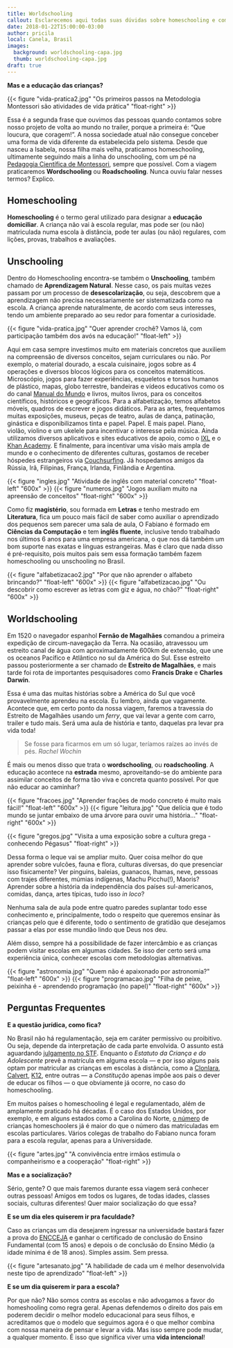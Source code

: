 ```yaml
---
title: Worldschooling
callout: Esclarecemos aqui todas suas dúvidas sobre homeschooling e como vamos tratar a educação das crianças na estrada.
date: 2018-01-22T15:00:00-03:00
author: pricila
local: Canela, Brasil
images:
  background: worldschooling-capa.jpg
  thumb: worldschooling-capa.jpg
draft: true
---
```


**Mas e a educação das crianças?**

{{< figure "vida-pratica2.jpg" "Os primeiros passos na Metodologia Montessori são atividades de vida prática" "float-right" >}}

Essa é a segunda frase que ouvimos das pessoas quando contamos sobre nosso projeto de volta ao mundo no trailer, porque a primeira é: “Que loucura, que coragem!”. A nossa sociedade atual não consegue conceber uma forma de vida diferente da estabelecida pelo sistema. Desde que nasceu a Isabela, nossa filha mais velha, praticamos homeschooling, ultimamente seguindo mais a linha do unschooling, com um pé na [Pedagogia Científica de Montessori](https://larmontessori.com/maria-montessori/), sempre que possível. Com a viagem praticaremos **Wordschooling** ou **Roadschooling**. Nunca ouviu falar nesses termos? Explico.

## Homeschooling 

**Homeschooling** é o termo geral utilizado para designar a **educação domiciliar**. A criança não vai à escola regular, mas pode ser (ou não) matriculada numa escola à distância, pode ter aulas (ou não) regulares, com lições, provas, trabalhos e avaliações. 

## Unschooling

Dentro do Homeschooling encontra-se também o **Unschooling**, também chamado de **Aprendizagem Natural**. Nesse caso, os pais muitas vezes passam por um processo de **desescolarização**, ou seja, descobrem que a aprendizagem não precisa necessariamente ser sistematizada como na escola. A criança aprende naturalmente, de acordo com seus interesses, tendo um ambiente preparado ao seu redor para fomentar a curiosidade.

{{< figure "vida-pratica.jpg" "Quer aprender crochê? Vamos lá, com participação também dos avós na educação!" "float-left" >}}

Aqui em casa sempre investimos muito em materiais concretos que auxiliem na compreensão de diversos conceitos, sejam curriculares ou não. Por exemplo, o material dourado, a escala cuisinaire, jogos sobre as 4 operações e diversos blocos lógicos para os conceitos matemáticos. Microscópio, jogos para fazer experiências, esqueletos e torsos humanos de plástico, mapas, globo terrestre, bandeiras e vídeos educativos como os do canal [Manual do Mundo](https://www.youtube.com/user/iberethenorio) e livros, muitos livros, para os conceitos científicos, históricos e geográficos. Para a alfabetização, temos alfabetos móveis, quadros de escrever e jogos didáticos. Para as artes, frequentamos muitas exposições, museus, peças de teatro, aulas de dança, patinação, ginástica e disponibilizamos tinta e papel. Papel. E mais papel. Piano, violão, violino e um ukelele para incentivar o interesse pela música. Ainda utilizamos diversos aplicativos e sites educativos de apoio, como o [IXL](http://ixl.com) e o [Khan Academy](http://khanacademy.org). E finalmente, para incentivar uma visão mais ampla de mundo e o conhecimento de diferentes culturas, gostamos de receber hóspedes estrangeiros via [Couchsurfing](http://www.couchsurfing.com). Já hospedamos amigos da Rússia, Irã, Filipinas, França, Irlanda, Finlândia e Argentina.

<div class="clearfix">
{{< figure "ingles.jpg" "Atividade de inglês com material concreto" "float-left" "600x" >}}
{{< figure "numeros.jpg" "Jogos auxiliam muito na apreensão de conceitos" "float-right" "600x" >}}
</div>

Como fiz **magistério**, sou formada em **Letras** e tenho mestrado em **Literatura**, fica um pouco mais fácil de saber como auxiliar o aprendizado dos pequenos sem parecer uma sala de aula, O Fabiano é formado em **Ciências da Computação** e tem **inglês fluente**, inclusive tendo trabalhado nos últimos 6 anos para uma empresa americana, o que nos dá também um bom suporte nas exatas e línguas estrangeiras. Mas é claro que nada disso é pré-requisito, pois muitos pais sem essa formação também fazem homeschooling ou unschooling no Brasil. 

<div class="clearfix">
{{< figure "alfabetizacao2.jpg" "Por que não aprender o alfabeto brincando?" "float-left" "600x" >}}
{{< figure "alfabetizacao.jpg" "Ou descobrir como escrever as letras com giz e água, no chão?" "float-right" "600x" >}}
</div>

## Worldschooling

Em 1520 o navegador espanhol **Fernão de Magalhães** comandou a primeira expedição de circum-navegação da Terra. Na ocasião, atravessou um estreito canal de água com aproximadamente 600km de extensão, que une os oceanos Pacífico e Atlântico no sul da América do Sul. Esse  estreito passou posteriormente a ser chamado de **Estreito de Magalhães**, e mais tarde foi rota de importantes pesquisadores como **Francis Drake** e **Charles Darwin**.

Essa é uma das muitas histórias sobre a América do Sul que você provavelmente aprendeu na escola. Eu lembro, ainda que vagamente. Acontece que, em certo ponto da nossa viagem, faremos a travessia do Estreito de Magalhães usando um *ferry*, que vai levar a gente com carro, trailer e tudo mais. Será uma aula de história e tanto, daquelas pra levar pra vida toda!

> Se fosse para ficarmos em um só lugar, teríamos raízes ao invés de pés.
> <cite>Rachel Wochin</cite>

É mais ou menos disso que trata o **wordschooling**, ou **roadschooling**. A educação acontece na **estrada** mesmo, aproveitando-se do ambiente para assimilar conceitos de forma tão viva e concreta quanto possível. Por que não educar ao caminhar? 

<div class="clearfix">
{{< figure "fracoes.jpg" "Aprender frações de modo concreto é muito mais fácil!" "float-left" "600x" >}}
{{< figure "leitura.jpg" "Que delícia que é todo mundo se juntar embaixo de uma árvore para ouvir uma história..." "float-right" "600x" >}}
</div>

{{< figure "gregos.jpg" "Visita a uma exposição sobre a cultura grega - conhecendo Pégasus" "float-right" >}}

Dessa forma o leque vai se ampliar muito. Quer coisa melhor do que aprender sobre vulcões, fauna e flora, culturas diversas, do que presenciar isso fisicamente? Ver pinguins, baleias, guanacos, lhamas, neve, pessoas com trajes diferentes, múmias indígenas, Machu Picchu(!), Maoris? Aprender sobre a história da independência dos países sul-americanos, comidas, dança, artes típicas, tudo isso *in loco*? 

Nenhuma sala de aula pode entre quatro paredes suplantar todo esse conhecimento e, principalmente, todo o respeito que queremos ensinar às crianças pelo que é diferente, todo o sentimento de gratidão que desejamos passar a elas por esse mundão lindo que Deus nos deu.

Além disso, sempre há a possibilidade de fazer intercâmbio e as crianças podem visitar escolas em algumas cidades. Se isso der certo será uma experiência única, conhecer escolas com metodologias alternativas.

<div class="clearfix">
{{< figure "astronomia.jpg" "Quem não é apaixonado por astronomia?" "float-left" "600x" >}}
{{< figure "programacao.jpg" "Filha de peixe, peixinha é - aprendendo programação (no papel)" "float-right" "600x" >}}
</div>

## Perguntas Frequentes

**E a questão jurídica, como fica?**

No Brasil não há regulamentação, seja em caráter permissivo ou proibitivo. Ou seja, depende da interpretação de cada parte envolvida. O assunto está aguardando [julgamento no STF](http://www.stf.jus.br/portal/jurisprudenciaRepercussao/verAndamentoProcesso.asp?incidente=4774632&numeroProcesso=888815&classeProcesso=RE&numeroTema=822). Enquanto o *Estatuto da Criança e do Adolescente* prevê a matrícula em alguma escola — e por isso alguns pais optam por matricular as crianças em escolas à distância, como a [Clonlara](http://clonlara.pt), [Calvert](http://calverteducation.com), [K12](http://k12.com), entre outras — a *Constitução* apenas impõe aos pais o dever de educar os filhos — o que obviamente já ocorre, no caso do homeschooling.

Em muitos países o homeschooling é legal e regulamentado, além de amplamente praticado há décadas. É o caso dos Estados Unidos, por exemplo, e em alguns estados como a Carolina do Norte, [o número](http://www.nche.com/stats) de crianças homeschoolers já é maior do que o número das matriculadas em escolas particulares. Vários colegas de trabalho do Fabiano nunca foram para a escola regular, apenas para a Universidade.
 
{{< figure "artes.jpg" "A convivência entre irmãos estimula o companheirismo e a cooperação" "float-right" >}}

**Mas e a socialização?**

Sério, gente? O que mais faremos durante essa viagem será conhecer outras pessoas! Amigos em todos os lugares, de todas idades, classes sociais, culturas diferentes! Quer maior socialização do que essa?

**E se um dia eles quiserem ir pra faculdade?**

Caso as crianças um dia desejarem ingressar na universidade bastará fazer a prova do [ENCCEJA](http://portal.mec.gov.br/component/tags/tag/33970) e ganhar o certificado de conclusão do Ensino Fundamental (com 15 anos) e depois o de conclusão do Ensino Médio (a idade mínima é de 18 anos). Simples assim. Sem pressa.

{{< figure "artesanato.jpg" "A habilidade de cada um é melhor desenvolvida neste tipo de aprendizado" "float-left" >}}

**E se um dia quiserem ir para a escola?**

Por que não? Não somos contra as escolas e não advogamos a favor do homeshooling como regra geral. Apenas defendemos o direito dos pais em poderem decidir o melhor modelo educacional para seus filhos, e acreditamos que o modelo que seguimos agora é o que melhor combina com nossa maneira de pensar e levar a vida. Mas isso sempre pode mudar, a qualquer momento. É isso que significa viver uma **vida intencional**!